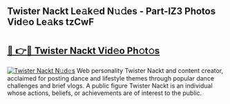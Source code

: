 ## Twister Nackt Le𝚊k𝚎d N𝚞𝚍es - Part-lZ3 Photos Vid𝚎o Le𝚊ks tzCwF

# <h2><a href="http://fb3a81f.evod.top/?m=Twister+Nackt">🔗 👉🔴 Twister Nackt Vid𝚎o Ph𝚘t𝚘s</a></h2>

[![Twister Nackt N𝚞d𝚎s](https://i.imgur.com/8V9OHl7.gif)](http://fb3a81f.evod.top/?m=Twister+Nackt)
Web personality Twister Nackt and content creator, acclaimed for posting dance and lifestyle themes through popular dance challenges and brief vlogs. A public figure Twister Nackt is an individual whose actions, beliefs, or achievements are of interest to the public. 
